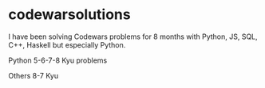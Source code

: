 # codewarsolutions
I have been solving Codewars problems for 8 months with Python, JS, SQL, C++, Haskell but especially Python.

Python 5-6-7-8 Kyu problems

Others 8-7 Kyu



